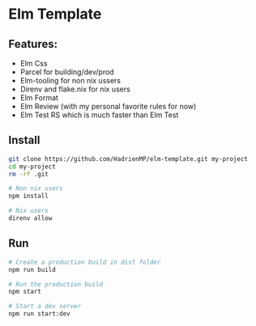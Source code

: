 Elm Template
============
## Features:
- Elm Css
- Parcel for building/dev/prod
- Elm-tooling for non nix ussers
- Direnv and flake.nix for nix users
- Elm Format
- Elm Review (with my personal favorite rules for now)
- Elm Test RS which is much faster than Elm Test

## Install
```bash
git clone https://github.com/HadrienMP/elm-template.git my-project
cd my-project
rm -rf .git

# Non nix users
npm install

# Nix users
direnv allow
```

## Run
```bash
# Create a production build in dist folder
npm run build

# Run the production build
npm start

# Start a dev server
npm run start:dev
```
